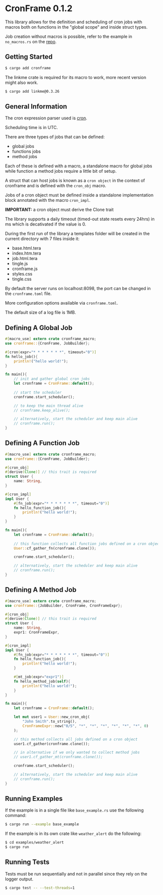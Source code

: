 # CronFrame 0.1.2

This library allows for the definition and scheduling of cron jobs with macros both on functions in the "global scope" and inside struct types.

Job creation without macros is possible, refer to the example in `no_macros.rs` on the [repo](https://github.com/antcim/cronframe).

## Getting Started
```bash
$ cargo add cronframe
```

The linkme crate is required for its macro to work, more recent version might also work.
```bash
$ cargo add linkme@0.3.26
```

## General Information
The cron expression parser used is [cron](https://crates.io/crates/cron).

Scheduling time is in UTC.

There are three types of jobs that can be defined:
- global jobs
- functions jobs
- method jobs

Each of these is defined with a macro, a standalone macro for global jobs while function a method jobs require a little bit of setup.

A struct that can host jobs is known as a `cron object` in the context of cronframe and is defined with the `cron_obj` macro.

Jobs of a cron object must be defined inside a standalone implementation block annotated with the macro `cron_impl`.

**IMPORTANT:** a cron object must derive the Clone trait

The library supports a daily timeout (timed-out state resets every 24hrs) in ms which is decativated if the value is 0.

During the first run of the library a templates folder will be created in the current directory with 7 files inside it:
- base.html.tera
- index.htm.tera
- job.html.tera
- tingle.js
- cronframe.js
- styles.css
- tingle.css

By default the server runs on localhost:8098, the port can be changed in the `cronframe.toml` file.

More configuration options available via `cronframe.toml`.

The default size of a log file is 1MB.

## Defining A Global Job
```rust
#[macro_use] extern crate cronframe_macro;
use cronframe::{CronFrame, JobBuilder};

#[cron(expr="* * * * * * *", timeout="0")]    
fn hello_job(){
    println!("hello world!");
}

fn main(){
    // init and gather global cron jobs
    let cronframe = CronFrame::default();
    
    // start the scheduler
    cronframe.start_scheduler();

    // to keep the main thread alive 
    // cronframe.keep_alive();

    // alternatively, start the scheduler and keep main alive
    // cronframe.run();
}
```

## Defining A Function Job
```rust
#[macro_use] extern crate cronframe_macro;
use cronframe::{CronFrame, JobBuilder};

#[cron_obj]
#[derive(Clone)] // this trait is required
struct User {
    name: String,
}

#[cron_impl]
impl User {
    #[fn_job(expr="* * * * * * *", timeout="0")]    
    fn hello_function_job(){
        println!("hello world!");
    }
}

fn main(){
    let cronframe = CronFrame::default();
    
    // this function collects all function jobs defined on a cron object
    User::cf_gather_fn(cronframe.clone());

    cronframe.start_scheduler();

    // alternatively, start the scheduler and keep main alive
    // cronframe.run();
}
```

## Defining A Method Job
```rust
#[macro_use] extern crate cronframe_macro;
use cronframe::{JobBuilder, CronFrame, CronFrameExpr};

#[cron_obj]
#[derive(Clone)] // this trait is required
struct User {
    name: String,
    expr1: CronFrameExpr,
}

#[cron_impl]
impl User {
    #[fn_job(expr="* * * * * * *", timeout="0")]    
    fn hello_function_job(){
        println!("hello world!");
    }

    #[mt_job(expr="expr1")]    
    fn hello_method_job(self){
        println!("hello world!");
    }
}

fn main(){
    let cronframe = CronFrame::default();

    let mut user1 = User::new_cron_obj(
        "John Smith".to_string(),
        CronFrameExpr::new("0/5", "*", "*", "*", "*", "*", "*", 0)
    );

    // this method collects all jobs defined on a cron object
    user1.cf_gather(cronframe.clone());

    // in alternative if we only wanted to collect method jobs
    // user1.cf_gather_mt(cronframe.clone());

    cronframe.start_scheduler();

    // alternatively, start the scheduler and keep main alive
    // cronframe.run();
}
```

## Running Examples
If the example is in a single file like `base_example.rs` use the following command:
```bash
$ cargo run --example base_example
```

If the example is in its own crate like `weather_alert` do the following:
```bash
$ cd examples/weather_alert
$ cargo run
```

## Running Tests
Tests must be run sequentially and not in parallel since they rely on the logger output.
```bash
$ cargo test -- --test-threads=1
```
